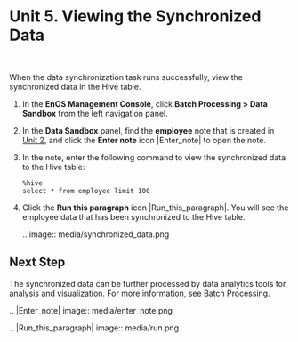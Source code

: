 # Unit 5. Viewing the Synchronized Data

<br />

When the data synchronization task runs successfully, view the synchronized data in the Hive table.

1. In the **EnOS Management Console**, click **Batch Processing > Data Sandbox** from the left navigation panel.

2. In the **Data Sandbox** panel, find the **employee** note that is created in [Unit 2](creating_hive_table), and click the **Enter note** icon |Enter_note| to open the note.

3. In the note, enter the following command to view the synchronized data to the Hive table:

   ```
   %hive
   select * from employee limit 100
   ```

4. Click the **Run this paragraph** icon |Run_this_paragraph|. You will see the employee data that has been synchronized to the Hive table.

   .. image:: media/synchronized_data.png

## Next Step

The synchronized data can be further processed by data analytics tools for analysis and visualization. For more information, see [Batch Processing](../../howto/data_ide/index).

.. |Enter_note| image:: media/enter_note.png

.. |Run_this_paragraph| image:: media/run.png

<!--end-->
